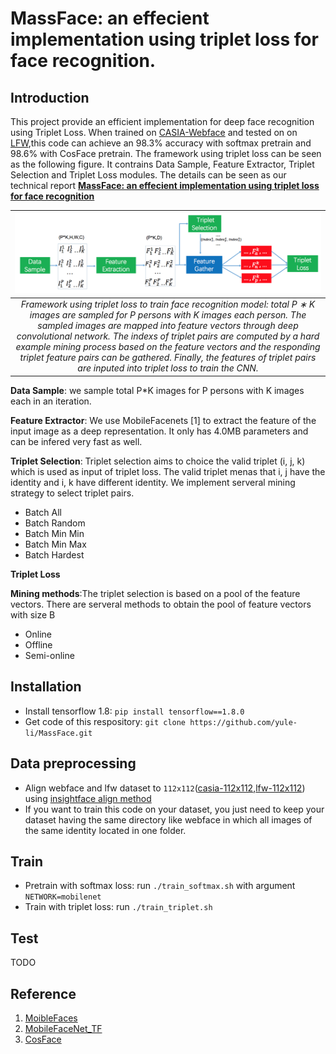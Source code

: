# MassFace: an effecient implementation using triplet loss for face recognition.

## Introduction
This project provide an efficient implementation for deep face recognition using Triplet Loss. When trained on [CASIA-Webface](http://www.cbsr.ia.ac.cn/english/CASIA-WebFace-Database.html) and tested on on [LFW](http://vis-www.cs.umass.edu/lfw/),this code can achieve an 98.3% accuracy with softmax pretrain and 98.6% with CosFace pretrain. The framework using triplet loss can be seen as the following figure. It contrains Data Sample, Feature Extractor, Triplet Selection and Triplet Loss modules. The details can be seen as our technical report [**MassFace: an effecient implementation using triplet loss for face recognition**]()

|![image](./images/framework.png) |
|:--:|
| *Framework using triplet loss to train face recognition model: total P ∗ K images are sampled for P persons with K images each person. The sampled images are mapped into feature vectors through deep convolutional network. The indexs of triplet pairs are computed by a hard example mining process based on the feature vectors and the responding triplet feature pairs can be gathered. Finally, the features of triplet pairs are inputed into triplet loss to train the CNN.* |

**Data Sample**: we sample total P*K images for P persons with K images each in an iteration.

**Feature Extractor**: We use MobileFacenets [1] to extract the feature of the input image as a deep representation. It only has 4.0MB parameters and can be infered very fast as well.

**Triplet Selection**: Triplet selection aims to choice the valid triplet (i, j, k) which is used as input of triplet loss. The valid triplet menas that i, j have the identity and i, k have different identity. We implement serveral mining strategy to select triplet pairs.
- Batch All
- Batch Random
- Batch Min Min
- Batch Min Max
- Batch Hardest

**Triplet Loss**

**Mining methods**:The triplet selection is based on a pool of the feature vectors. There are serveral methods to obtain the pool of feature vectors with size B
- Online
- Offline
- Semi-online

## Installation
- Install tensorflow 1.8: ```pip install tensorflow==1.8.0```
- Get code of this respository: ```git clone https://github.com/yule-li/MassFace.git```

## Data preprocessing

- Align webface and lfw dataset to ```112x112```([casia-112x112](https://pan.baidu.com/s/1MYNq6pkZJCkpKERC92Ea1A),[lfw-112x112](https://pan.baidu.com/s/1-QASgnuL0FYBpzq3K79Vmw)) using [insightface align method](https://github.com/deepinsight/insightface/blob/master/src/align/align_lfw.py)
- If you want to train this code on your dataset, you just need to keep your dataset having the same directory like webface in which all images of the same identity located in one folder.

## Train
- Pretrain with softmax loss: run ```./train_softmax.sh``` with argument ```NETWORK=mobilenet```
- Train with triplet loss: run ```./train_triplet.sh```
## Test
TODO

## Reference
1. [MoibleFaces](https://arxiv.org/pdf/1804.07573)
2. [MobileFaceNet_TF](https://github.com/sirius-ai/MobileFaceNet_TF)
3. [CosFace](https://github.com/yule-li/CosFace)

